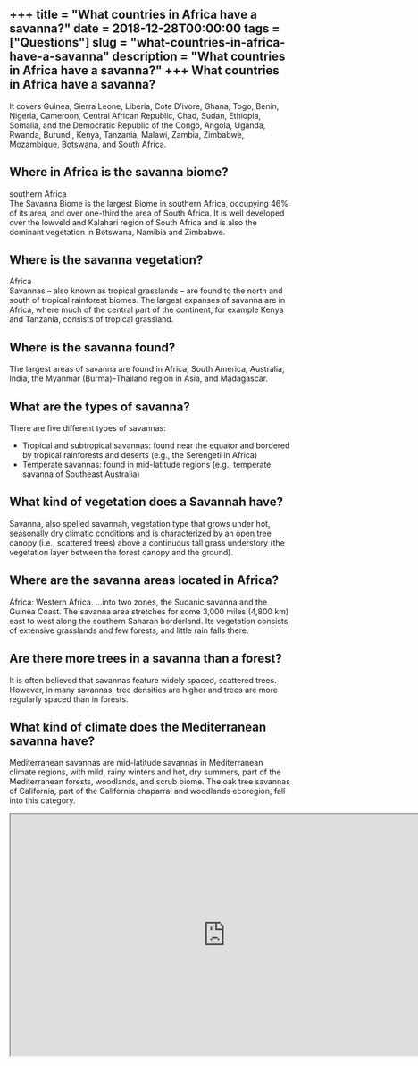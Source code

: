 +++
title = "What countries in Africa have a savanna?"
date = 2018-12-28T00:00:00
tags = ["Questions"]
slug = "what-countries-in-africa-have-a-savanna"
description = "What countries in Africa have a savanna?"
+++
What countries in Africa have a savanna?
----------------------------------------

It covers Guinea, Sierra Leone, Liberia, Cote D’ivore, Ghana, Togo, Benin, Nigeria, Cameroon, Central African Republic, Chad, Sudan, Ethiopia, Somalia, and the Democratic Republic of the Congo, Angola, Uganda, Rwanda, Burundi, Kenya, Tanzania, Malawi, Zambia, Zimbabwe, Mozambique, Botswana, and South Africa.

Where in Africa is the savanna biome?
-------------------------------------

southern Africa  
The Savanna Biome is the largest Biome in southern Africa, occupying 46% of its area, and over one-third the area of South Africa. It is well developed over the lowveld and Kalahari region of South Africa and is also the dominant vegetation in Botswana, Namibia and Zimbabwe.

Where is the savanna vegetation?
--------------------------------

Africa  
Savannas – also known as tropical grasslands – are found to the north and south of tropical rainforest biomes. The largest expanses of savanna are in Africa, where much of the central part of the continent, for example Kenya and Tanzania, consists of tropical grassland.

Where is the savanna found?
---------------------------

The largest areas of savanna are found in Africa, South America, Australia, India, the Myanmar (Burma)–Thailand region in Asia, and Madagascar.

What are the types of savanna?
------------------------------

There are five different types of savannas:

- Tropical and subtropical savannas: found near the equator and bordered by tropical rainforests and deserts (e.g., the Serengeti in Africa)
- Temperate savannas: found in mid-latitude regions (e.g., temperate savanna of Southeast Australia)

What kind of vegetation does a Savannah have?
---------------------------------------------

Savanna, also spelled savannah, vegetation type that grows under hot, seasonally dry climatic conditions and is characterized by an open tree canopy (i.e., scattered trees) above a continuous tall grass understory (the vegetation layer between the forest canopy and the ground).

Where are the savanna areas located in Africa?
----------------------------------------------

Africa: Western Africa. …into two zones, the Sudanic savanna and the Guinea Coast. The savanna area stretches for some 3,000 miles (4,800 km) east to west along the southern Saharan borderland. Its vegetation consists of extensive grasslands and few forests, and little rain falls there.

Are there more trees in a savanna than a forest?
------------------------------------------------

It is often believed that savannas feature widely spaced, scattered trees. However, in many savannas, tree densities are higher and trees are more regularly spaced than in forests.

What kind of climate does the Mediterranean savanna have?
---------------------------------------------------------

Mediterranean savannas are mid-latitude savannas in Mediterranean climate regions, with mild, rainy winters and hot, dry summers, part of the Mediterranean forests, woodlands, and scrub biome. The oak tree savannas of California, part of the California chaparral and woodlands ecoregion, fall into this category.

<iframe allow="accelerometer; autoplay; clipboard-write; encrypted-media; gyroscope; picture-in-picture" allowfullscreen="" class="__youtube_prefs__  epyt-is-override  no-lazyload" data-no-lazy="1" data-origheight="433" data-origwidth="770" data-skipgform_ajax_framebjll="" height="433" id="_ytid_54336" loading="lazy" src="https://www.youtube.com/embed/Mle5gmEpYys?enablejsapi=1&autoplay=0&cc_load_policy=0&cc_lang_pref=&iv_load_policy=1&loop=0&modestbranding=0&rel=1&fs=1&playsinline=0&autohide=2&theme=dark&color=red&controls=1&" title="YouTube player" width="770"></iframe>